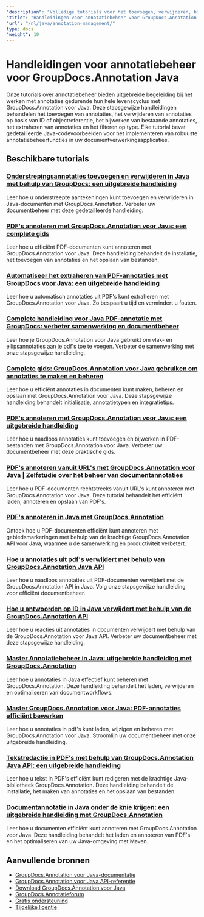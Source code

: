 ```yaml
---
"description": "Volledige tutorials voor het toevoegen, verwijderen, bijwerken en beheren van annotaties in documenten met GroupDocs.Annotation voor Java."
"title": "Handleidingen voor annotatiebeheer voor GroupDocs.Annotation Java"
"url": "/nl/java/annotation-management/"
type: docs
"weight": 10
---
```


# Handleidingen voor annotatiebeheer voor GroupDocs.Annotation Java

Onze tutorials over annotatiebeheer bieden uitgebreide begeleiding bij het werken met annotaties gedurende hun hele levenscyclus met GroupDocs.Annotation voor Java. Deze stapsgewijze handleidingen behandelen het toevoegen van annotaties, het verwijderen van annotaties op basis van ID of objectreferentie, het bijwerken van bestaande annotaties, het extraheren van annotaties en het filteren op type. Elke tutorial bevat gedetailleerde Java-codevoorbeelden voor het implementeren van robuuste annotatiebeheerfuncties in uw documentverwerkingsapplicaties.

## Beschikbare tutorials

### [Onderstrepingsannotaties toevoegen en verwijderen in Java met behulp van GroupDocs: een uitgebreide handleiding](./java-groupdocs-annotate-add-remove-underline/)
Leer hoe u onderstreepte aantekeningen kunt toevoegen en verwijderen in Java-documenten met GroupDocs.Annotation. Verbeter uw documentbeheer met deze gedetailleerde handleiding.

### [PDF's annoteren met GroupDocs.Annotation voor Java: een complete gids](./annotate-pdfs-groupdocs-annotation-java-guide/)
Leer hoe u efficiënt PDF-documenten kunt annoteren met GroupDocs.Annotation voor Java. Deze handleiding behandelt de installatie, het toevoegen van annotaties en het opslaan van bestanden.

### [Automatiseer het extraheren van PDF-annotaties met GroupDocs voor Java: een uitgebreide handleiding](./automate-pdf-annotation-extraction-groupdocs-java/)
Leer hoe u automatisch annotaties uit PDF's kunt extraheren met GroupDocs.Annotation voor Java. Zo bespaart u tijd en vermindert u fouten.

### [Complete handleiding voor Java PDF-annotatie met GroupDocs: verbeter samenwerking en documentbeheer](./java-pdf-annotation-groupdocs-guide/)
Leer hoe je GroupDocs.Annotation voor Java gebruikt om vlak- en ellipsannotaties aan je pdf's toe te voegen. Verbeter de samenwerking met onze stapsgewijze handleiding.

### [Complete gids: GroupDocs.Annotation voor Java gebruiken om annotaties te maken en beheren](./annotations-groupdocs-annotation-java-tutorial/)
Leer hoe u efficiënt annotaties in documenten kunt maken, beheren en opslaan met GroupDocs.Annotation voor Java. Deze stapsgewijze handleiding behandelt initialisatie, annotatietypen en integratietips.

### [PDF's annoteren met GroupDocs.Annotation voor Java: een uitgebreide handleiding](./annotate-pdfs-groupdocs-annotation-java/)
Leer hoe u naadloos annotaties kunt toevoegen en bijwerken in PDF-bestanden met GroupDocs.Annotation voor Java. Verbeter uw documentbeheer met deze praktische gids.

### [PDF's annoteren vanuit URL's met GroupDocs.Annotation voor Java | Zelfstudie over het beheer van documentannotaties](./annotate-pdfs-from-urls-groupdocs-java/)
Leer hoe u PDF-documenten rechtstreeks vanuit URL's kunt annoteren met GroupDocs.Annotation voor Java. Deze tutorial behandelt het efficiënt laden, annoteren en opslaan van PDF's.

### [PDF's annoteren in Java met GroupDocs.Annotation](./java-pdf-annotation-groupdocs-java/)
Ontdek hoe u PDF-documenten efficiënt kunt annoteren met gebiedsmarkeringen met behulp van de krachtige GroupDocs.Annotation API voor Java, waarmee u de samenwerking en productiviteit verbetert.

### [Hoe u annotaties uit pdf's verwijdert met behulp van GroupDocs.Annotation Java API](./groupdocs-annotation-java-remove-pdf-annotations/)
Leer hoe u naadloos annotaties uit PDF-documenten verwijdert met de GroupDocs.Annotation API in Java. Volg onze stapsgewijze handleiding voor efficiënt documentbeheer.

### [Hoe u antwoorden op ID in Java verwijdert met behulp van de GroupDocs.Annotation API](./java-groupdocs-annotation-remove-replies-by-id/)
Leer hoe u reacties uit annotaties in documenten verwijdert met behulp van de GroupDocs.Annotation voor Java API. Verbeter uw documentbeheer met deze stapsgewijze handleiding.

### [Master Annotatiebeheer in Java: uitgebreide handleiding met GroupDocs.Annotation](./groupdocs-annotation-java-manage-documents/)
Leer hoe u annotaties in Java effectief kunt beheren met GroupDocs.Annotation. Deze handleiding behandelt het laden, verwijderen en optimaliseren van documentworkflows.

### [Master GroupDocs.Annotation voor Java: PDF-annotaties efficiënt bewerken](./groupdocs-annotation-java-modify-pdf-annotations/)
Leer hoe u annotaties in pdf's kunt laden, wijzigen en beheren met GroupDocs.Annotation voor Java. Stroomlijn uw documentbeheer met onze uitgebreide handleiding.

### [Tekstredactie in PDF's met behulp van GroupDocs.Annotation Java API: een uitgebreide handleiding](./groupdocs-annotation-java-text-redaction-tutorial/)
Leer hoe u tekst in PDF's efficiënt kunt redigeren met de krachtige Java-bibliotheek GroupDocs.Annotation. Deze handleiding behandelt de installatie, het maken van annotaties en het opslaan van bestanden.

### [Documentannotatie in Java onder de knie krijgen: een uitgebreide handleiding met GroupDocs.Annotation](./mastering-document-annotation-groupdocs-java/)
Leer hoe u documenten efficiënt kunt annoteren met GroupDocs.Annotation voor Java. Deze handleiding behandelt het laden en annoteren van PDF's en het optimaliseren van uw Java-omgeving met Maven.

## Aanvullende bronnen

- [GroupDocs.Annotation voor Java-documentatie](https://docs.groupdocs.com/annotation/java/)
- [GroupDocs.Annotation voor Java API-referentie](https://reference.groupdocs.com/annotation/java/)
- [Download GroupDocs.Annotation voor Java](https://releases.groupdocs.com/annotation/java/)
- [GroupDocs.Annotatieforum](https://forum.groupdocs.com/c/annotation)
- [Gratis ondersteuning](https://forum.groupdocs.com/)
- [Tijdelijke licentie](https://purchase.groupdocs.com/temporary-license/)